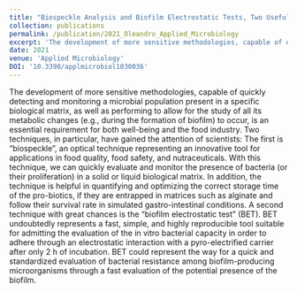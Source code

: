 ```yaml
---
title: "Biospeckle Analysis and Biofilm Electrostatic Tests, Two Useful Methods in Microbiology"
collection: publications
permalink: /publication/2021_Oleandro_Applied_Microbiology
excerpt: 'The development of more sensitive methodologies, capable of quickly detecting and monitoring a microbial population present in a specific biological matrix, as well as performing to allow for the study of all its metabolic changes (e.g., during the formation of biofilm) to occur, is an essential requirement for both well-being and the food industry. Two techniques, in particular, have gained the attention of scientists: The first is “biospeckle”, an optical technique representing an innovative tool for applications in food quality, food safety, and nutraceuticals. With this technique, we can quickly evaluate and monitor the presence of bacteria (or their proliferation) in a solid or liquid biological matrix. In addition, the technique is helpful in quantifying and optimizing the correct storage time of the pro-biotics, if they are entrapped in matrices such as alginate and follow their survival rate in simulated gastro-intestinal conditions. A second technique with great chances is the “biofilm electrostatic test” (BET). BET undoubtedly represents a fast, simple, and highly reproducible tool suitable for admitting the evaluation of the in vitro bacterial capacity in order to adhere through an electrostatic interaction with a pyro-electrified carrier after only 2 h of incubation. BET could represent the way for a quick and standardized evaluation of bacterial resistance among biofilm-producing microorganisms through a fast evaluation of the potential presence of the biofilm.'
date: 2021
venue: 'Applied Microbiology'
DOI: '10.3390/applmicrobiol1030036'
---
```

The development of more sensitive methodologies, capable of quickly detecting and monitoring a microbial population present in a specific biological matrix, as well as performing to allow for the study of all its metabolic changes (e.g., during the formation of biofilm) to occur, is an essential requirement for both well-being and the food industry. Two techniques, in particular, have gained the attention of scientists: The first is “biospeckle”, an optical technique representing an innovative tool for applications in food quality, food safety, and nutraceuticals. With this technique, we can quickly evaluate and monitor the presence of bacteria (or their proliferation) in a solid or liquid biological matrix. In addition, the technique is helpful in quantifying and optimizing the correct storage time of the pro-biotics, if they are entrapped in matrices such as alginate and follow their survival rate in simulated gastro-intestinal conditions. A second technique with great chances is the “biofilm electrostatic test” (BET). BET undoubtedly represents a fast, simple, and highly reproducible tool suitable for admitting the evaluation of the in vitro bacterial capacity in order to adhere through an electrostatic interaction with a pyro-electrified carrier after only 2 h of incubation. BET could represent the way for a quick and standardized evaluation of bacterial resistance among biofilm-producing microorganisms through a fast evaluation of the potential presence of the biofilm.
